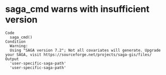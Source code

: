 # saga_cmd warns with insufficient version

    Code
      saga_cmd()
    Condition
      Warning:
      Using "SAGA version 7.2"; Not all covariates will generate. Upgrade your SAGA, visit https://sourceforge.net/projects/saga-gis/files/
    Output
      'user-specific-saga-path'
      'user-specific-saga-path'

